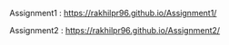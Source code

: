 Assignment1 : https://rakhilpr96.github.io/Assignment1/

Assignment2 : https://rakhilpr96.github.io/Assignment2/
